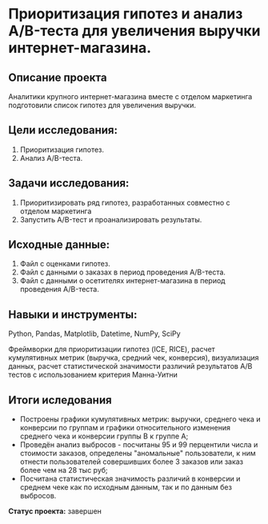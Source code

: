 # Приоритизация гипотез и анализ A/B-теста для увеличения выручки интернет-магазина.
## Описание проекта
Аналитики крупного интернет-магазина вместе с отделом маркетинга подготовили список гипотез для увеличения выручки.

## Цели исследования:
1. Приоритизация гипотез.
2. Анализ A/B-теста.

## Задачи исследования:
1. Приоритизировать ряд гипотез, разработанных совместно с отделом маркетинга
2. Запустить A/B-тест и проанализировать результаты.

## Исходные данные:
1. Файл с оценками гипотез.
2. Файл с данными о заказах в период проведения A/B-теста.
3. Файл с данными о осетителях интернет-магазина в период проведения A/B-теста.

## Навыки и инструменты:
Python, Pandas, Matplotlib, Datetime, NumPy, SciPy

Фреймворки для приоритизации гипотез (ICE, RICE), расчет кумулятивных метрик (выручка, средний чек, конверсия), визуализация данных, расчет статистической значимости различий результатов А/В тестов с использованием критерия Манна-Уитни

## Итоги иследования
 - Построены графики кумулятивных метрик: выручки, среднего чека и конверсии по группам и графики относительного изменения среднего чека и конверсии группы B к группе A;
 - Проведён анализ выбросов - посчитаны 95 и 99 перцентили числа и стоимости заказов, определены "аномальные" пользователи, к ним отнести пользователей совершивших более 3 заказов или заказ более чем на 28 тыс руб;
 - Посчитана статистическая значимость различий в конверсии и среднем чеке как по исходным данным, так и по данным без выбросов.

**Статус проекта:** завершен

